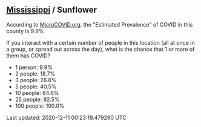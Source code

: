 
## [Mississippi](/united-states/mississippi) / Sunflower

According to [MicroCOVID.org](http://microcovid.org),
the "Estimated Prevalence" of COVID in this county is 9.9%

If you interact with a certain number of people in this location
(all at once in a group, or spread out across the day), what is the chance that
1 or more of them has COVID?

- 1 person: 9.9%
- 2 people: 18.7%
- 3 people: 26.8%
- 5 people: 40.5%
- 10 people: 64.6%
- 25 people: 92.5%
- 100 people: 100.0%

Last updated: 2020-12-11 00:23:19.479290 UTC
